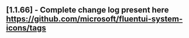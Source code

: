 ## [1.1.66] - Complete change log present here https://github.com/microsoft/fluentui-system-icons/tags